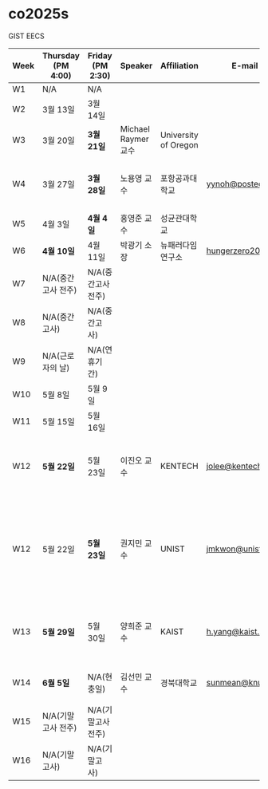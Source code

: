 # co2025s

GIST EECS

|Week|Thursday (PM 4:00)|Friday (PM 2:30)|Speaker|Affiliation|E-mail address|Title|Host|Language|Remark|
|---|---|---|---|---|---|---|---|---|---|
|W1|N/A|N/A|
|W2|3월 13일|3월 14일|
|W3|3월 20일|**3월 21일**|Michael Raymer 교수|University of Oregon|||함병승|영어|온라인
|W4|3월 27일|**3월 28일**|노용영 교수|포항공과대학교|yynoh@postech.ac.kr|Development of high-performance p-type transistors|송영민|영어
|W5|4월 3일|**4월 4일**|홍영준 교수|성균관대학교|||이동선|
|W6|**4월 10일**|4월 11일|박광기 소장|뉴패러다임연구소|hungerzero2023@gmail.com|산업한류혁명과 제2창업시대|임춘택|한국어
|W7|N/A(중간고사 전주)|N/A(중간고사 전주)|
|W8|N/A(중간고사)|N/A(중간고사)|
|W9|N/A(근로자의 날)|N/A(연휴기간)|
|W10|5월 8일|5월 9일|
|W11|5월 15일|5월 16일|
|W12|**5월 22일**|5월 23일|이진오 교수|KENTECH|jolee@kentech.ac.kr|Introduction to DC power grids: Perspective of power system operation|김윤수|영어
|W12|5월 22일|**5월 23일**|권지민 교수|UNIST|jmkwon@unist.ac.kr|More than Moore: Heterogeneous integration technology development via monolithic 3D integration and advanced packaging|신현진|영어
|W13|**5월 29일**|5월 30일|양희준 교수|KAIST|h.yang@kaist.ac.kr|Energy-intelligent computing devices based on 2D materials|신현진|영어
|W14|**6월 5일**|N/A(현충일)|김선민 교수|경북대학교|sunmean@knu.ac.kr|Survive in the world of post Moore's law|윤훈한|영어|모든 목요일 가능
|W15|N/A(기말고사 전주)|N/A(기말고사 전주)|
|W16|N/A(기말고사)|N/A(기말고사)|
